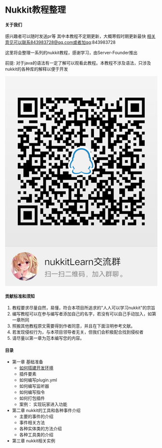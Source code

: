 # Nukkit教程整理

#### 关于我们

感兴趣者可以随时发送pr等
其中本教程不定期更新，大概寒假时期更新最快
相关意见可以联系843983728@qq.com或者加qq:843983728

这里将会整理一系列的nukkit教程，感谢学习，由Server-Founder推出

前提: 对于java的语法有一定了解可以观看此教程。本教程不涉及语法，只涉及nukkit的各种库的解释以便于开发

![qq群](images/0-00.png)

#### 贡献标准和须知

1. 教程要求尽量自然，易懂，符合本项目所追求的"人人可以学习nukkit"的宗旨
2. 编写教程可以在参与编写者添加自己的名字，若没有可以自己手动加入，如第一章所同
3. 照搬其他教程原文需要得到作者同意，并且在下面注明参考文献。
4. 若发现侵权行为，与本项目领导者无关，但我们会积极配合找到侵权者
5. 请尽量以第一章为范本编写您的内容。

#### 目录
- 第一章 基础准备
  - [如何搭建开发环境](https://github.com/Server-Founder/NukkitLearn/blob/master/%E7%AC%AC%E4%B8%80%E7%AB%A0*%E5%A6%82%E4%BD%95%E6%90%AD%E5%BB%BA%E7%8E%AF%E5%A2%83.md)
  - 插件要素
  - 如何编写plugin.yml
  - 如何编写监听器
  - 如何编写指令
  - 如何打包插件
  - 案例： 实现玩家进入功能
- 第二章 nukkit的工具和各种事件介绍
  - 主要的事件的介绍
  - 事件相关方法
  - 各种实体类的方法介绍
  - 各种工具类的介绍
- 第三章 nukkit相关实例




